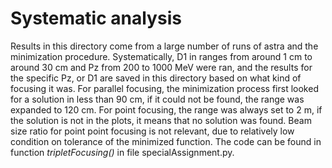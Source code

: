 # Systematic analysis

Results in this directory come from a large number of runs of astra and the minimization procedure. Systematically, D1 in ranges from around 1 cm to around 30 cm and Pz from 200 to 1000 MeV were ran, and the results for the specific Pz, or D1 are saved in this directory based on what kind of focusing it was. For parallel focusing, the minimization process first looked for a solution in less than 90 cm, if it could not be found, the range was expanded to 120 cm. For point focusing, the range was always set to 2 m, if the solution is not in the plots, it means that no solution was found. Beam size ratio for point point focusing is not relevant, due to relatively low condition on tolerance of the minimized function.
The code can be found in function *tripletFocusing()* in file specialAssignment.py. 
